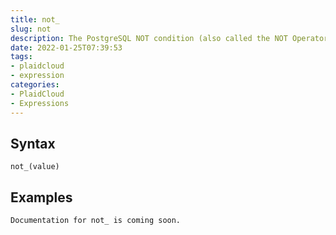 ```yaml
---
title: not_
slug: not
description: The PostgreSQL NOT condition (also called the NOT Operator) is used to negate a condition in a SELECT, INSERT, UPDATE, or DELETE statement
date: 2022-01-25T07:39:53
tags:
- plaidcloud
- expression
categories:
- PlaidCloud
- Expressions
---
```



## Syntax



```
not_(value)
```


## Examples



```
Documentation for not_ is coming soon.
```
